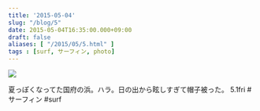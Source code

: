```yaml
---
title: '2015-05-04'
slug: "/blog/5"
date: 2015-05-04T16:35:00.000+09:00
draft: false
aliases: [ "/2015/05/5.html" ]
tags : [surf, サーフィン, photo]
---
```


  
![](http://68.media.tumblr.com/3af0a1d370d75dfa067b32087edce56c/tumblr_nntxveLQ931rwrdpxo1_1280.jpg)  

  
  

夏っぽくなってた国府の浜。ハラ。日の出から眩しすぎて帽子被った。 5.1fri #サーフィン #surf